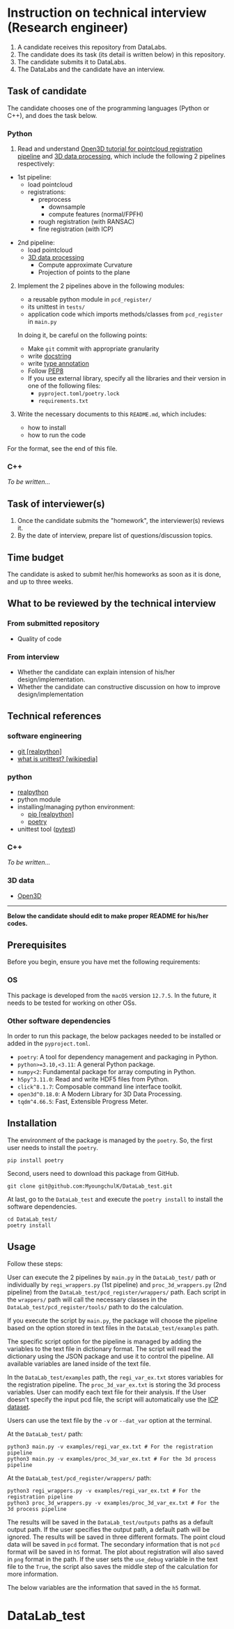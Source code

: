 # Instruction on technical interview (Research engineer)

1. A candidate receives this repository from DataLabs.
2. The candidate does its task (its detail is written below) in this repository.
3. The candidate submits it to DataLabs.
4. The DataLabs and the candidate have an interview.

## Task of candidate

The candidate chooses one of the programming languages (Python or C++), and does the task below.

### Python

1. Read and understand [Open3D tutorial for pointcloud registration pipeline](http://www.open3d.org/docs/release/tutorial/pipelines/global_registration.html) and [3D data processing](./3d_processing.md), which include the following 2 pipelines respectively:

- 1st pipeline:
  - load pointcloud
  - registrations:
    - preprocess
      - downsample
      - compute features (normal/FPFH)
    - rough registration (with RANSAC)
    - fine registration (with ICP)

<!-- This line is necessary to split a list into two -->

- 2nd pipeline:
  - load pointcloud
  - [3D data processing](./3d_processing.md)
    - Compute approximate Curvature
    - Projection of points to the plane

2. Implement the 2 pipelines above in the following modules:

   - a reusable python module in `pcd_register/`
   - its unittest in `tests/`
   - application code which imports methods/classes from `pcd_register` in `main.py`

   In doing it, be careful on the following points:

   - Make `git` commit with appropriate granularity
   - write [docstring](https://realpython.com/documenting-python-code/)
   - write [type annotation](https://realpython.com/python-type-checking/)
   - Follow [PEP8](https://www.python.org/dev/peps/pep-0008/)
   - If you use external library, specify all the libraries and their version in one of the following files:
     - `pyproject.toml/poetry.lock`
     - `requirements.txt`

3. Write the necessary documents to this `README.md`, which includes:

   - how to install
   - how to run the code

For the format, see the end of this file.

### C++

_To be written..._

## Task of interviewer(s)

1. Once the candidate submits the "homework", the interviewer(s) reviews it.
2. By the date of interview, prepare list of questions/discussion topics.

## Time budget

The candidate is asked to submit her/his homeworks as soon as it is done, and up to three weeks.

## What to be reviewed by the technical interview

### From submitted repository

- Quality of code

### From interview

- Whether the candidate can explain intension of his/her design/implementation.
- Whether the candidate can constructive discussion on how to improve design/implementation

## Technical references

### software engineering

- [git [realpython]](https://realpython.com/python-git-github-intro/)
- [what is unittest? [wikipedia]](https://en.wikipedia.org/wiki/Unit_testing)

### python

- [realpython](https://realpython.com/)
- python module
- installing/managing python environment:
  - [pip [realpython]](https://realpython.com/what-is-pip/)
  - [poetry](https://python-poetry.org/)
- unittest tool ([pytest](https://docs.pytest.org/en/6.2.x/))

### C++

_To be written..._

### 3D data

- [Open3D](http://www.open3d.org/docs/release/index.html)

---

**Below the candidate should edit to make proper README for his/her codes.**

## Prerequisites

Before you begin, ensure you have met the following requirements:

### OS

This package is developed from the `macOS` version `12.7.5`. In the future, it needs to be tested for working on other OSs.

### Other software dependencies

In order to run this package, the below packages needed to be installed or added in the `pyproject.toml`.

- `poetry`: A tool for dependency management and packaging in Python.
- `python>=3.10,<3.11`: A general Python package.
- `numpy<2`: Fundamental package for array computing in Python.
- `h5py^3.11.0`: Read and write HDF5 files from Python.
- `click^8.1.7`: Composable command line interface toolkit.
- `open3d^0.18.0`: A Modern Library for 3D Data Processing.
- `tqdm^4.66.5`: Fast, Extensible Progress Meter.

## Installation

The environment of the package is managed by the `poetry`. So, the first user needs to install the `poetry`.

```
pip install poetry
```

Second, users need to download this package from GitHub.

```
git clone git@github.com:MyoungchulK/DataLab_test.git
```

At last, go to the `DataLab_test` and execute the `poetry install` to install the software dependencies.

```
cd DataLab_test/
poetry install
```

## Usage

Follow these steps:

User can execute the 2 pipelines by `main.py` in the `DataLab_test/` path or individually by `regi_wrappers.py` (1st pipeline) and `proc_3d_wrappers.py` (2nd pipeline) from the `DataLab_test/pcd_register/wrappers/` path. Each script in the `wrappers/` path will call the necessary classes in the `DataLab_test/pcd_register/tools/` path to do the calculation.
 
If you execute the script by `main.py`, the package will choose the pipeline based on the option stored in text files in the `DataLab_test/examples` path.

The specific script option for the pipeline is managed by adding the variables to the text file in dictionary format. The script will read the dictionary using the JSON package and use it to control the pipeline. All available variables are laned inside of the text file.

In the `DataLab_test/examples` path, the `regi_var_ex.txt` stores variables for the registration pipeline. The `proc_3d_var_ex.txt` is storing the 3d process variables. User can modify each text file for their analysis. If the User doesn't specify the input pcd file, the script will automatically use the [ICP dataset](https://www.open3d.org/docs/release/python_api/open3d.data.DemoICPPointClouds.html#open3d.data.DemoICPPointClouds).

Users can use the text file by the `-v` or `--dat_var` option at the terminal.

At the `DataLab_test/` path:
```
python3 main.py -v examples/regi_var_ex.txt # For the registration pipeline
python3 main.py -v examples/proc_3d_var_ex.txt # For the 3d process pipeline
```

At the `DataLab_test/pcd_register/wrappers/` path:
```
python3 regi_wrappers.py -v examples/regi_var_ex.txt # For the registration pipeline
python3 proc_3d_wrappers.py -v examples/proc_3d_var_ex.txt # For the 3d process pipeline
```

The results will be saved in the `DataLab_test/outputs` paths as a default output path. If the user specifies the output path, a default path will be ignored. The results will be saved in three different formats. The point cloud data will be saved in `pcd` format. The secondary information that is not `pcd` format will be saved in `h5` format. The plot about registration will also saved in `png` format in the path. If the user sets the `use_debug` variable in the text file to the `True`, the script also saves the middle step of the calculation for more information.

The below variables are the information that saved in the `h5` format.


# DataLab_test













